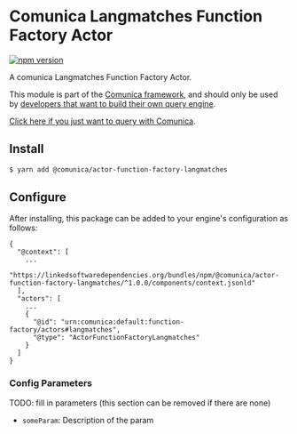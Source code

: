 # Comunica Langmatches Function Factory Actor

[![npm version](https://badge.fury.io/js/%40comunica%2Factor-function-factory-langmatches.svg)](https://www.npmjs.com/package/@comunica/actor-function-factory-langmatches)

A comunica Langmatches Function Factory Actor.

This module is part of the [Comunica framework](https://github.com/comunica/comunica),
and should only be used by [developers that want to build their own query engine](https://comunica.dev/docs/modify/).

[Click here if you just want to query with Comunica](https://comunica.dev/docs/query/).

## Install

```bash
$ yarn add @comunica/actor-function-factory-langmatches
```

## Configure

After installing, this package can be added to your engine's configuration as follows:
```text
{
  "@context": [
    ...
    "https://linkedsoftwaredependencies.org/bundles/npm/@comunica/actor-function-factory-langmatches/^1.0.0/components/context.jsonld"
  ],
  "actors": [
    ...
    {
      "@id": "urn:comunica:default:function-factory/actors#langmatches",
      "@type": "ActorFunctionFactoryLangmatches"
    }
  ]
}
```

### Config Parameters

TODO: fill in parameters (this section can be removed if there are none)

* `someParam`: Description of the param
